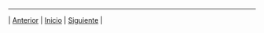 



























***
| [Anterior](https://github.com/WilderTurriza/Enterate/blob/main/Documentos/Competencias.md "Anterior") 
| [Inicio](https://github.com/Geovanna-med/Enterate "Inicio") 
| [Siguiente](https://github.com/WilderTurriza/Enterate/blob/main/Documentos/Trabajo%20en%20equipo.md "Siguiente") |